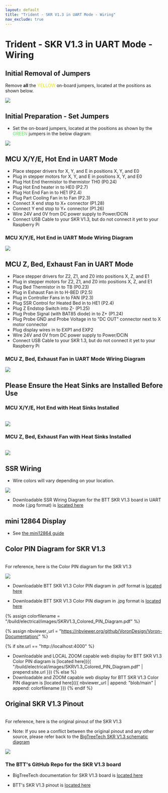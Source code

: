 ```yaml
---
layout: default
title: "Trident - SKR V1.3 in UART Mode - Wiring"
nav_exclude: true
---
```


# Trident - SKR V1.3 in UART Mode - Wiring

## Initial Removal of Jumpers

Remove **all** the <span style="color: #e6e114;">YELLOW</span> on-board jumpers, located at the positions as shown below.

![](./images/SKR_V1.3_PREP-Removal_150.png)

## Initial Preparation - Set Jumpers

* Set the on-board jumpers, located at the positions as shown by the <span style="color: #5ce75a;">GREEN</span> jumpers in the below diagram:

![](./images/SKR_V1.3_in_UART_mode_PREP_150.png)

## MCU X/Y/E, Hot End in UART Mode

* Place stepper drivers for X, Y, and E in positions X, Y, and E0
* Plug in stepper motors for X, Y, and E in positions X, Y, and E0
* Plug Hot End thermistor to thermistor TH0 (P0.24)
* Plug Hot End heater in to HE0 (P2.7)
* Plug Hot End Fan in to HE1 (P2.4)
* Plug Part Cooling Fan in to Fan (P2.3)
* Connect X end stop to X+ connector (P1.28)
* Connect Y end stop to Y+ connector (P1.26)
* Wire 24V and 0V from DC power supply to Power/DCIN
* Connect USB Cable to your SKR V1.3, but do not connect it yet to your Raspberry Pi

### MCU X/Y/E, Hot End in UART Mode Wiring Diagram

![](./images/Trident_Wiring_Diagram_BTT_SKRV1.3_XYE_in_UART_mode_150.jpg)

## MCU Z, Bed, Exhaust Fan in UART Mode

* Place stepper drivers for Z2, Z1, and Z0 into positions X, Z, and E1
* Plug in stepper motors for Z2, Z1, and Z0 into positions X, Z, and E1
* Plug Bed Thermistor in to TB (P0.23)
* Plug in Exhaust Fan in to H-BED (P2.5)
* Plug in Controller Fans in to FAN (P2.3)
* Plug SSR Control for Heated Bed in to HE1 (P2.4)
* Plug Z Endstop Switch into Z- (P1.25)
* Plug Probe Signal (with BAT85 diode) in to Z+ (P1.24)
* Plug Probe GND and Probe Voltage in to "DC OUT" connector next to X motor connector
* Plug display wires in to EXP1 and EXP2
* Wire 24V and 0V from DC power supply to Power/DCIN
* Connect USB Cable to your SKR 1.3, but do not connect it yet to your Raspberry Pi

### MCU Z, Bed, Exhaust Fan in UART Mode Wiring Diagram

![](./images/Trident_Wiring_Diagram_BTT_SKRV1.3_Z_in_UART_mode_150.jpg)

## Please Ensure the Heat Sinks are Installed Before Use

### MCU X/Y/E, Hot End with Heat Sinks Installed
<span> <br> </span>
![](./images/SKR_V1.3_in_UART_mode_Heatsinks1_150.png)

### MCU Z, Bed, Exhaust Fan with Heat Sinks Installed
<span> <br> </span>
![](./images/Trident_SKR_V1.3_in_UART_Mode_Heatsinks2_150.png)

## SSR Wiring

* Wire colors will vary depending on your location.

![](./images/btt-SKRV1.3inUART-ssr-wiring.png)

* Downloadable SSR Wiring Diagram for the BTT SKR V1.3 board in UART mode (.jpg format) is [located here](./images/btt-SKRV1.3inUART-ssr-wiring.png)
<span> <br> </span>
## mini 12864 Display
* See [the mini12864 guide](./mini12864_klipper_guide.md)

<div> 

<!--### The Klipper Configuration file for SKR V1.3 board 

The Klipper Configuration file from VoronDesign/Voron-2 GitHub Repo for SKR V1.3 board is [located here](https://github.com/VoronDesign/Voron-2/blob/Voron2.4/firmware/klipper_configurations/SKR_1.3/Voron2_SKR_13_Config.cfg)
--> 
</div>

## Color PIN Diagram for SKR V1.3
<span> <br> </span>
For reference, here is the Color PIN diagram for the SKR V1.3
<span> <br> </span>

![](./images/SKRV1.3_Colored_PIN_Diagram_300.jpg)

* Downloadable BTT SKR V1.3 Color PIN diagram in .pdf format is [located here](./images/SKRV1.3_Colored_PIN_Diagram.pdf)

* Downloadable BTT SKR V1.3 Color PIN diagram in .jpg format is [located here](./images/SKRV1.3_Colored_PIN_Diagram_300.jpg)

{% assign colorfilename = "/build/electrical/images/SKRV1.3_Colored_PIN_Diagram.pdf" %}

{% assign nbviewer_url = "https://nbviewer.org/github/VoronDesign/Voron-Documentation/" %}

{% if site.url == "http://localhost:4000" %}
* Downloadable and LOCAL ZOOM capable web display for BTT SKR V1.3 Color PIN diagram is [located here]({{ "/build/electrical/images/SKRV1.3_Colored_PIN_Diagram.pdf" | prepend:site.url }})
{% else %}
* Downloadable and ZOOM capable web display for BTT SKR V1.3 Color PIN diagram is [located here]({{ nbviewer_url | append: "blob/main" | append: colorfilename }})
{% endif %}

## Original SKR V1.3 Pinout
<span> <br> </span>
For reference, here is the original pinout of the SKR V1.3

* Note: If you see a conflict between the original pinout and any other source, please refer back to the [BigTreeTech SKR V1.3 schematic diagram](https://github.com/bigtreetech/BIGTREETECH-SKR-V1.3/blob/master/BTT%20SKR%20V1.3/hardware/SKR-V1.3-SCH.pdf)
<span> <br> </span>

![](./images/original-SKR-V1.3-PIN_150.jpg)

### The BTT's GitHub Repo for the SKR V1.3 board

* BigTreeTech documentation for SKR V1.3 board is [located here](https://github.com/bigtreetech/BIGTREETECH-SKR-V1.3/tree/master/BTT%20SKR%20V1.3) 

* BTT's SKR V1.3 pinout is [located here](https://github.com/bigtreetech/BIGTREETECH-SKR-V1.3/blob/master/BTT%20SKR%20V1.3/hardware/SKR-V1.3-PIN.pdf)
